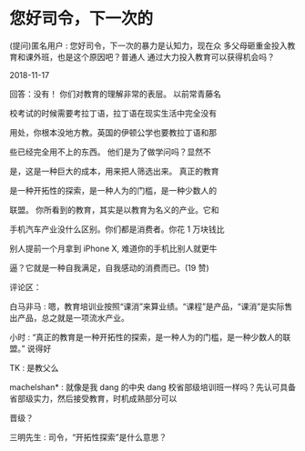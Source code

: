 # 您好司令，下一次的

(提问)匿名用户 : 您好司令，下一次的暴力是认知力，现在众 多父母砸重金投入教育和课外班，也是这个原因吧？普通人 通过大力投入教育可以获得机会吗？

2018-11-17

回答：没有！ 你们对教育的理解非常的表层。 以前常青藤名

校考试的时候需要考拉丁语，拉丁语在现实生活中完全没有

用处，你根本没地方教。英国的伊顿公学也要教拉丁语和那

些已经完全用不上的东西。 他们是为了做学问吗？显然不

是，这是一种巨大的成本，用来把人筛选出来。 真正的教育

是一种开拓性的探索，是一种人为的门槛，是一种少数人的

联盟。 你所看到的教育，其实是以教育为名义的产业。它和

手机汽车产业没什么区别。你们都是消费者。你花 1 万块钱比

别人提前一个月拿到 iPhone X, 难道你的手机比别人就更牛

逼？它就是一种自我满足，自我感动的消费而已。(19 赞)

评论区：

白马非马 : 嗯，教育培训业按照“课消”来算业绩。“课程”是产品，“课消”是实际售出产品，总之就是一项流水产业。

小时 : “真正的教育是一种开拓性的探索，是一种人为的门槛，是一种少数人的联盟。” 说得好

TK : 是教父么

machelshan* : 就像是我 dang 的中央 dang 校省部级培训班一样吗？先认可具备省部级实力，然后接受教育，时机成熟部分可以

晋级？

三明先生 : 司令，“开拓性探索”是什么意思？